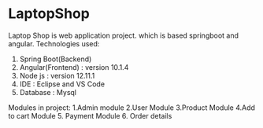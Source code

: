 # LaptopShop

Laptop Shop is web application project. which is based springboot and angular.
Technologies used:
 1. Spring Boot(Backend) 
 2. Angular(Frontend) : version 10.1.4
 3. Node js : version 12.11.1
 4. IDE : Eclipse and VS Code
 5. Database : Mysql 








Modules in project:
1.Admin module
2.User Module
3.Product Module
4.Add to cart Module
5. Payment Module
6. Order details
